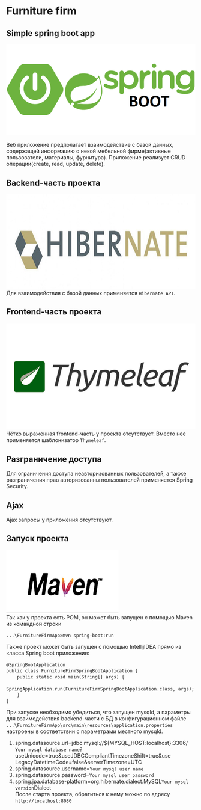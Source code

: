 # Furniture firm
## Simple spring boot app

![markdown logo](./mdfiles/images/logos/spring-boot-logo.png)</br>

Веб приложение предполагает взаимодействие с базой
данных, содержащей информацию о некой мебельной
фирме(активные пользователи, материалы, фурнитура).
Приложение реализует CRUD операции(create, read,
update, delete).

## Backend-часть проекта
![markdown logo](./mdfiles/images/logos/hibernate-logo.jpeg)</br>
Для взаимодействия с базой данных применяется `Hibernate API`.

## Frontend-часть проекта
![markdown logo](./mdfiles/images/logos/thymeleaf-logo.png)</br>
Чётко выраженная frontend-часть у проекта отсутствует. Вместо нее
применяется шаблонизатор `Thymeleaf`.

## Разграничение доступа
Для ограничения доступа неавторизованных пользователей, а также
разграничения прав авторизованны пользователей применяется Spring Security.

## Ajax
Ajax запросы у приложения отсутствуют.

## Запуск проекта
![markdown logo](./mdfiles/images/logos/maven-logo.png)</br>
Так как у проекта есть POM, он может быть запущен с помощью
Maven из командной строки
```
...\FurnitureFirmApp>mvn spring-boot:run
```
Также проект может быть запущен с помощью IntellijIDEA прямо
из класса Spring boot приложения:
```
@SpringBootApplication
public class FurnitureFirmSpringBootApplication {
    public static void main(String[] args) {
        SpringApplication.run(FurnitureFirmSpringBootApplication.class, args);
    }
}
```
При запуске необходимо убедиться, что запущен mysqld, а параметры
для взаимодействия backend-части с БД в конфигурационном файле
`...\FurnitureFirmApp\src\main\resources\application.properties`
настроены в соответствии с параметрами местного mysqld.</br>
1. spring.datasource.url=jdbc:mysql://${MYSQL_HOST:localhost}:3306/
`Your mysql database name`?useUnicode=true&useJDBCCompliantTimezoneShift=true&use
LegacyDatetimeCode=false&serverTimezone=UTC
2. spring.datasource.username=`Your mysql user name`
3. spring.datasource.password=`Your mysql user password`
4. spring.jpa.database-platform=org.hibernate.dialect.MySQL`Your mysql version`Dialect</br>
После старта проекта, обратиться к нему можно по адресу
`http://localhost:8080`